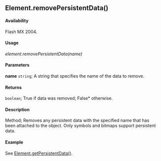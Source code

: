 ## Element.removePersistentData()

#### Availability

Flash MX 2004.

#### Usage

*element.removePersistentData(name)*

#### Parameters

**name** `string`; A string that specifies the name of the data to remove.

#### Returns

`boolean`; True if data was removed; False* otherwise.

#### Description

Method; Removes any persistent data with the specified name that has been attached to the object. Only symbols and bitmaps support persistent data.

#### Example

See [Element.getPersistentData()](../Element_object/Element2.md).
